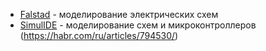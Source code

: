 - [Falstad](https://www.falstad.com/circuit/) - моделирование электрических схем
- [SimulIDE](https://simulide.com/p/) - моделирование схем и микроконтроллеров (https://habr.com/ru/articles/794530/)